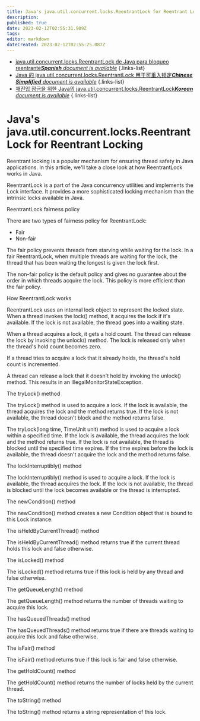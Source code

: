```yaml
---
title: Java's java.util.concurrent.locks.ReentrantLock for Reentrant Locking
description: 
published: true
date: 2023-02-12T02:55:31.909Z
tags: 
editor: markdown
dateCreated: 2023-02-12T02:55:25.087Z
---
```


- [java.util.concurrent.locks.ReentrantLock de Java para bloqueo reentrante***Spanish** document is available*](/es/Knowledge-base/Java/java-s-java-util-concurrent-locks-reentrantlock-for-reentrant-locking)
{.links-list}
- [Java 的 java.util.concurrent.locks.ReentrantLock 用于可重入锁定***Chinese Simplified** document is available*](/zh/Knowledge-base/Java/java-s-java-util-concurrent-locks-reentrantlock-for-reentrant-locking)
{.links-list}
- [재진입 잠금을 위한 Java의 java.util.concurrent.locks.ReentrantLock***Korean** document is available*](/ko/Knowledge-base/Java/java-s-java-util-concurrent-locks-reentrantlock-for-reentrant-locking)
{.links-list}


# Java's java.util.concurrent.locks.ReentrantLock for Reentrant Locking

Reentrant locking is a popular mechanism for ensuring thread safety in Java applications. In this article, we'll take a close look at how ReentrantLock works in Java.

ReentrantLock is a part of the Java concurrency utilities and implements the Lock interface. It provides a more sophisticated locking mechanism than the intrinsic locks available in Java.

ReentrantLock fairness policy

There are two types of fairness policy for ReentrantLock:

* Fair
* Non-fair

The fair policy prevents threads from starving while waiting for the lock. In a fair ReentrantLock, when multiple threads are waiting for the lock, the thread that has been waiting the longest is given the lock first.

The non-fair policy is the default policy and gives no guarantee about the order in which threads acquire the lock. This policy is more efficient than the fair policy.

How ReentrantLock works

ReentrantLock uses an internal lock object to represent the locked state. When a thread invokes the lock() method, it acquires the lock if it's available. If the lock is not available, the thread goes into a waiting state.

When a thread acquires a lock, it gets a hold count. The thread can release the lock by invoking the unlock() method. The lock is released only when the thread's hold count becomes zero.

If a thread tries to acquire a lock that it already holds, the thread's hold count is incremented.

A thread can release a lock that it doesn't hold by invoking the unlock() method. This results in an IllegalMonitorStateException.

The tryLock() method

The tryLock() method is used to acquire a lock. If the lock is available, the thread acquires the lock and the method returns true. If the lock is not available, the thread doesn't block and the method returns false.

The tryLock(long time, TimeUnit unit) method is used to acquire a lock within a specified time. If the lock is available, the thread acquires the lock and the method returns true. If the lock is not available, the thread is blocked until the specified time expires. If the time expires before the lock is available, the thread doesn't acquire the lock and the method returns false.

The lockInterruptibly() method

The lockInterruptibly() method is used to acquire a lock. If the lock is available, the thread acquires the lock. If the lock is not available, the thread is blocked until the lock becomes available or the thread is interrupted.

The newCondition() method

The newCondition() method creates a new Condition object that is bound to this Lock instance.

The isHeldByCurrentThread() method

The isHeldByCurrentThread() method returns true if the current thread holds this lock and false otherwise.

The isLocked() method

The isLocked() method returns true if this lock is held by any thread and false otherwise.

The getQueueLength() method

The getQueueLength() method returns the number of threads waiting to acquire this lock.

The hasQueuedThreads() method

The hasQueuedThreads() method returns true if there are threads waiting to acquire this lock and false otherwise.

The isFair() method

The isFair() method returns true if this lock is fair and false otherwise.

The getHoldCount() method

The getHoldCount() method returns the number of locks held by the current thread.

The toString() method

The toString() method returns a string representation of this lock.